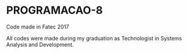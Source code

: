 # PROGRAMACAO-8

Code made in Fatec 2017

All codes were made during my graduation as Technologist in Systems Analysis and Development.
